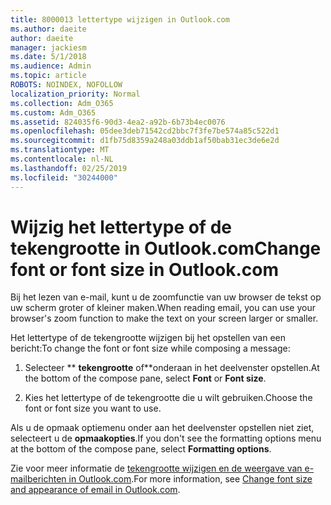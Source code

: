```yaml
---
title: 8000013 lettertype wijzigen in Outlook.com
ms.author: daeite
author: daeite
manager: jackiesm
ms.date: 5/1/2018
ms.audience: Admin
ms.topic: article
ROBOTS: NOINDEX, NOFOLLOW
localization_priority: Normal
ms.collection: Adm_O365
ms.custom: Adm_O365
ms.assetid: 824035f6-90d3-4ea2-a92b-6b73b4ec0076
ms.openlocfilehash: 05dee3deb71542cd2bbc7f3fe7be574a85c522d1
ms.sourcegitcommit: d1fb75d8359a248a03ddb1af50bab31ec3de6e2d
ms.translationtype: MT
ms.contentlocale: nl-NL
ms.lasthandoff: 02/25/2019
ms.locfileid: "30244000"
---
```

# <a name="change-font-or-font-size-in-outlookcom"></a><span data-ttu-id="219b2-102">Wijzig het lettertype of de tekengrootte in Outlook.com</span><span class="sxs-lookup"><span data-stu-id="219b2-102">Change font or font size in Outlook.com</span></span>

<span data-ttu-id="219b2-103">Bij het lezen van e-mail, kunt u de zoomfunctie van uw browser de tekst op uw scherm groter of kleiner maken.</span><span class="sxs-lookup"><span data-stu-id="219b2-103">When reading email, you can use your browser's zoom function to make the text on your screen larger or smaller.</span></span>
  
<span data-ttu-id="219b2-104">Het lettertype of de tekengrootte wijzigen bij het opstellen van een bericht:</span><span class="sxs-lookup"><span data-stu-id="219b2-104">To change the font or font size while composing a message:</span></span>
  
1. <span data-ttu-id="219b2-105">Selecteer \*\* **tekengrootte** of\*\*onderaan in het deelvenster opstellen.</span><span class="sxs-lookup"><span data-stu-id="219b2-105">At the bottom of the compose pane, select **Font** or **Font size**.</span></span>
    
2. <span data-ttu-id="219b2-106">Kies het lettertype of de tekengrootte die u wilt gebruiken.</span><span class="sxs-lookup"><span data-stu-id="219b2-106">Choose the font or font size you want to use.</span></span>
    
<span data-ttu-id="219b2-107">Als u de opmaak optiemenu onder aan het deelvenster opstellen niet ziet, selecteert u de **opmaakopties**.</span><span class="sxs-lookup"><span data-stu-id="219b2-107">If you don't see the formatting options menu at the bottom of the compose pane, select **Formatting options**.</span></span>
  
<span data-ttu-id="219b2-108">Zie voor meer informatie de [tekengrootte wijzigen en de weergave van e-mailberichten in Outlook.com](https://go.microsoft.com/fwlink/p/?linkid=873130).</span><span class="sxs-lookup"><span data-stu-id="219b2-108">For more information, see [Change font size and appearance of email in Outlook.com](https://go.microsoft.com/fwlink/p/?linkid=873130).</span></span>
  

